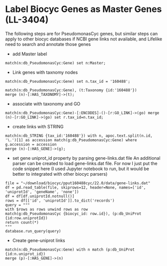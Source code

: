 # Label Biocyc Genes as Master Genes (LL-3404)

The following steps are for PseudomonasCyc genes, but similar steps can apply to other biocyc databases
if NCBI gene links not available, and Lifelike need to search and annotate those genes

-   add Master label

```
match(n:db_PseudomonasCyc:Gene) set n:Master;
```

-   Link genes with taxnomy nodes

```
match(n:db_PseudomonasCyc:Gene) set n.tax_id = '160488';

match(n:db_PseudomonasCyc:Gene), (t:Taxonomy {id:'160488'})
merge (n)-[:HAS_TAXONOMY]->(t);
```

-   associate with taxonomy and GO

```
match(n:db_PseudomonasCyc:Gene)-[:ENCODES]-()-[r:GO_LINK]->(go) merge (n)-[r:GO_LINK]->(go) set r.tax_id=n.tax_id;
```

-   create links with STRING

```
match(n:db_STRING {tax_id:'160488'}) with n, apoc.text.split(n.id, '\.')[1] as accession match(g:db_PseudomonasCyc:Gene) where g.accession = accession
merge (n)-[:HAS_GENE]->(g);
```

-   set gene uniprot_id property by parsing gene-links.dat file
    An additional parser can be created to load gene-links.dat file. For now I just put the code snippet here
    (I used Jupyter notebook to run, but it would be better to integrated with other biocyc parsers)

```
file = "~/download/biocyc/pput160488cyc/22.0/data/gene-links.dat"
df = pd.read_table(file, skiprows=12, header=None, names=['id', 'uniprotId', 'geneName', 'none'])
df = df[df.uniprotId.notnull()]
rows = df[['id', 'uniprotId']].to_dict('records')
query = """
with $rows as rows unwind rows as row
match(g:db_PseudomonasCyc {biocyc_id: row.id}), (p:db_UniProt {id:row.uniprotId})
return count(*)
"""
database.run_query(query)
```

-   Create gene-uniprot links

```
match(n:db_PseudomonasCyc:Gene) with n match (p:db_UniProt {id:n.uniprot_id})
merge (p)-[:HAS_GENE]->(n)
```
